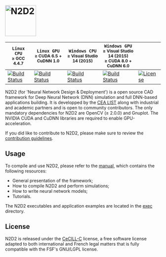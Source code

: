 # <img src="manual/figs/N2D2_Logo.png" alt="N2D2" height="100"/>

| **`Linux CPU`**<br/><sub>&ge; GCC 4.4.7</sub> | **`Linux GPU`**<br/><sub>&ge; CUDA 6.5 + CuDNN 1.0</sub> | **`Windows CPU`**<br/><sub>&ge; Visual Studio 14 (2015)</sub>  | **`Windows GPU`**<br/><sub>&ge; Visual Studio 14 (2015)</sub> <br/><sub>&ge; CUDA 8.0 + CuDNN 6.0</sub>  |   |
| --------------- | ------------------ | ------------------ | ------------------ | ------ |
| [![Build Status](https://travis-ci.org/gsensing/N2D2.svg?branch=master)](https://travis-ci.org/gsensing/N2D2) | [![Build Status](https://travis-ci.org/gsensing/N2D2.svg?branch=master)](https://travis-ci.org/gsensingT/N2D2) | [![Build Status](https://ci.appveyor.com/api/projects/status/github/gsensing/N2D2?branch=master&svg=true)](https://ci.appveyor.com/project/gsensing/n2d2) | [![Build Status](https://ci.appveyor.com/api/projects/status/github/gsensing/N2D2?branch=master&svg=true)](https://ci.appveyor.com/project/gsensing/n2d2-hc0pu) | [![License](https://img.shields.io/badge/license-CeCILL--C-blue.svg)](LICENSE) |

N2D2 (for 'Neural Network Design & Deployment') is a open source CAD framework for
Deep Neural Network (DNN) simulation and full DNN-based applications building.
It is developped by the [CEA LIST](http://www-list.cea.fr/) along with
industrial and academic partners and is open to community contributors.
The only mandatory dependencies for N2D2 are OpenCV (&ge; 2.0.0) and Gnuplot.
The NVIDIA CUDA and CuDNN libraries are required to enable GPU-acceleration.

If you did like to contribute to N2D2, please make sure to review the
[contribution guidelines](CONTRIBUTING.md).

Usage
-----

To compile and use N2D2, please refer to the
[manual](https://github.com/CEA-LIST/N2D2/raw/master/manual/manual.pdf), which
contains the following resources:
- General presentation of the framework;
- How to compile N2D2 and perform simulations;
- How to write neural network models;
- Tutorials.

The N2D2 executables and application examples are located in the [exec](exec)
directory.

License
-------

N2D2 is released under the [CeCILL-C](LICENSE) license, a free software license
 adapted to both international and French legal matters that is fully compatible
 with the FSF's GNU/LGPL license.

